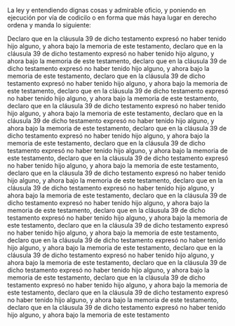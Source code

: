La ley y entendiendo dignas cosas y admirable oficio, y poniendo en ejecución por vía de codicilo o en forma que más haya lugar en derecho ordena y manda lo siguiente:

Declaro que en la cláusula 39 de dicho testamento expresó no haber tenido hijo alguno, y ahora bajo la memoria de este testamento, declaro que en la cláusula 39 de dicho testamento expresó no haber tenido hijo alguno, y ahora bajo la memoria de este testamento, declaro que en la cláusula 39 de dicho testamento expresó no haber tenido hijo alguno, y ahora bajo la memoria de este testamento, declaro que en la cláusula 39 de dicho testamento expresó no haber tenido hijo alguno, y ahora bajo la memoria de este testamento, declaro que en la cláusula 39 de dicho testamento expresó no haber tenido hijo alguno, y ahora bajo la memoria de este testamento, declaro que en la cláusula 39 de dicho testamento expresó no haber tenido hijo alguno, y ahora bajo la memoria de este testamento, declaro que en la cláusula 39 de dicho testamento expresó no haber tenido hijo alguno, y ahora bajo la memoria de este testamento, declaro que en la cláusula 39 de dicho testamento expresó no haber tenido hijo alguno, y ahora bajo la memoria de este testamento, declaro que en la cláusula 39 de dicho testamento expresó no haber tenido hijo alguno, y ahora bajo la memoria de este testamento, declaro que en la cláusula 39 de dicho testamento expresó no haber tenido hijo alguno, y ahora bajo la memoria de este testamento, declaro que en la cláusula 39 de dicho testamento expresó no haber tenido hijo alguno, y ahora bajo la memoria de este testamento, declaro que en la cláusula 39 de dicho testamento expresó no haber tenido hijo alguno, y ahora bajo la memoria de este testamento, declaro que en la cláusula 39 de dicho testamento expresó no haber tenido hijo alguno, y ahora bajo la memoria de este testamento, declaro que en la cláusula 39 de dicho testamento expresó no haber tenido hijo alguno, y ahora bajo la memoria de este testamento, declaro que en la cláusula 39 de dicho testamento expresó no haber tenido hijo alguno, y ahora bajo la memoria de este testamento, declaro que en la cláusula 39 de dicho testamento expresó no haber tenido hijo alguno, y ahora bajo la memoria de este testamento, declaro que en la cláusula 39 de dicho testamento expresó no haber tenido hijo alguno, y ahora bajo la memoria de este testamento, declaro que en la cláusula 39 de dicho testamento expresó no haber tenido hijo alguno, y ahora bajo la memoria de este testamento, declaro que en la cláusula 39 de dicho testamento expresó no haber tenido hijo alguno, y ahora bajo la memoria de este testamento, declaro que en la cláusula 39 de dicho testamento expresó no haber tenido hijo alguno, y ahora bajo la memoria de este testamento, declaro que en la cláusula 39 de dicho testamento expresó no haber tenido hijo alguno, y ahora bajo la memoria de este testamento